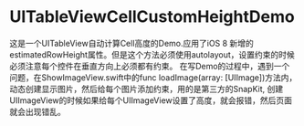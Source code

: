 # UITableViewCellCustomHeightDemo
这是一个UITableView自动计算Cell高度的Demo.应用了iOS 8 新增的estimatedRowHeight属性。但是这个方法必须使用autolayout，设置约束的时候必须注意每个控件在垂直方向上必须都有约束。
在写Demo的过程中，遇到一个问题，在ShowImageView.swift中的func loadImage(array: [UIImage])方法内，动态创建显示图片，然后给每个图片添加约束，用的是第三方的SnapKit,
创建UIImageView的时候如果给每个UIImageView设置了高度，就会报错，然后页面就会出现错乱。
